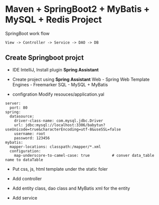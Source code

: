 # Maven + SpringBoot2 + MyBatis + MySQL + Redis Project

SpringBoot work flow
```
View -> Controller -> Service -> DAO -> DB
```

## Create Springboot projct
- IDE IntelliJ, Install plugin **Spring Assistant** 

- Create project using **Spring Assistant** 
  Web - Spring Web
  Template Engines - Freemarker
  SQL - MySQL + MyBatis

- configration 
Modify resouces/application.yal
```
server:
  port: 80
spring:
  datasource:
    driver-class-name: com.mysql.jdbc.Driver
    url: jdbc:mysql://localhost:3306/babytun?useUnicode=true&characterEncoding=utf-8&useSSL=false
    username: root
    password: 123456
mybatis:
  mapper-locations: classpath:/mapper/*.xml
  configuration:
    map-underscore-to-camel-case: true          # conver data_table name to dataTable
```

- Put css, js, html template under the static foler

- Add controller

- Add entity class, dao class and MyBatis xml for the entity

- Add service

